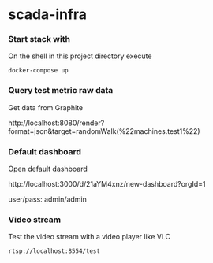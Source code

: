 # scada-infra

### Start stack with

On the shell in this project directory execute

```
docker-compose up
```

### Query test metric raw data

Get data from Graphite

http://localhost:8080/render?format=json&target=randomWalk(%22machines.test1%22)

### Default dashboard

Open default dashboard

http://localhost:3000/d/21aYM4xnz/new-dashboard?orgId=1

user/pass: admin/admin

### Video stream

Test the video stream with a video player like VLC

`rtsp://localhost:8554/test`